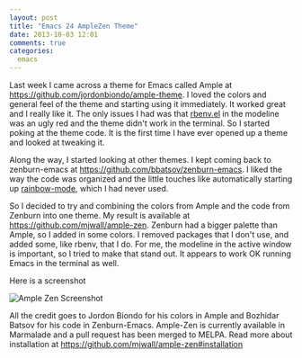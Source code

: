```yaml
---
layout: post
title: "Emacs 24 AmpleZen Theme"
date: 2013-10-03 12:01
comments: true
categories:
  emacs
---
```

Last week I came across a theme for Emacs called Ample at
<https://github.com/jordonbiondo/ample-theme>.  I loved the colors and
general feel of the theme and starting using it immediately.  It
worked great and I really like it.  The only issues I had was that
[rbenv.el](https://github.com/senny/rbenv.el "rbenv.el")
in the modeline was an ugly red and the theme didn't work in the
terminal.  So I started poking at the theme code.  It is the first time I
have ever opened up a theme and looked at tweaking it.

Along the way, I started looking at other themes.  I kept coming back
to zenburn-emacs at <https://github.com/bbatsov/zenburn-emacs>. I liked
the way the code was organized and the little touches like
automatically starting up
[rainbow-mode](http://elpa.gnu.org/packages/rainbow-mode.html
"rainbow-mode"), which I had never used.

So I decided to try and combining the colors from Ample and the code
from Zenburn into one theme.  My result is available at
<https://github.com/mjwall/ample-zen>.  Zenburn had a bigger palette
than Ample, so I added in some colors.  I removed packages that I
don't use, and added some, like rbenv, that I do.  For me, the
modeline in the active window is important, so I tried to make that
stand out.  It appears to work OK running Emacs in the terminal as well.

Here is a screenshot

![Ample Zen Screenshot](https://raw.github.com/mjwall/ample-zen/master/ample-zen.png
"Ample Zen Screenshot")

All the credit goes to Jordon Biondo for his colors in Ample and
Bozhidar Batsov for his code in Zenburn-Emacs.  Ample-Zen is currently
available in Marmalade and a pull request has been merged to MELPA.
Read more about installation at <https://github.com/mjwall/ample-zen#installation>

